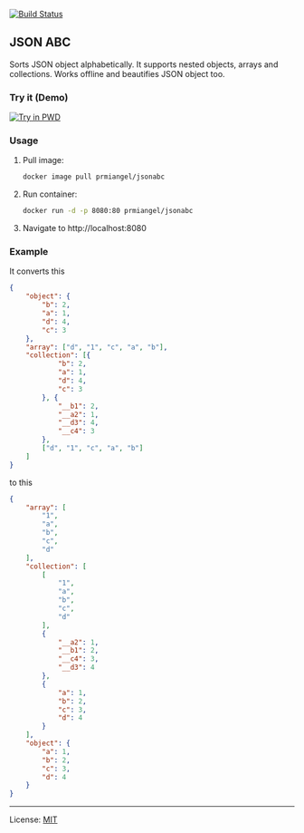 
[![Build Status][travis-icon]][travis]

## JSON ABC

Sorts JSON object alphabetically. It supports nested objects, arrays and collections. Works offline and beautifies JSON object too.

### Try it (Demo)

[![Try in PWD](https://raw.githubusercontent.com/play-with-docker/stacks/master/assets/images/button.png)](https://labs.play-with-docker.com/?stack=https://raw.githubusercontent.com/PRMiangel/jsonabc/master/pwd-stack.yml)

### Usage

 1. Pull image:
    ```bash
    docker image pull prmiangel/jsonabc
    ```
 2. Run container:
    ```bash
    docker run -d -p 8080:80 prmiangel/jsonabc
    ```
 3. Navigate to http://localhost:8080 

### Example

It converts this

```json
{
	"object": {
		"b": 2,
		"a": 1,
		"d": 4,
		"c": 3
	},
	"array": ["d", "1", "c", "a", "b"],
	"collection": [{
			"b": 2,
			"a": 1,
			"d": 4,
			"c": 3
		}, {
			"__b1": 2,
			"__a2": 1,
			"__d3": 4,
			"__c4": 3
		},
		["d", "1", "c", "a", "b"]
	]
}
```

to this

```json
{
    "array": [
        "1",
        "a",
        "b",
        "c",
        "d"
    ],
    "collection": [
        [
            "1",
            "a",
            "b",
            "c",
            "d"
        ],
        {
            "__a2": 1,
            "__b1": 2,
            "__c4": 3,
            "__d3": 4
        },
        {
            "a": 1,
            "b": 2,
            "c": 3,
            "d": 4
        }
    ],
    "object": {
        "a": 1,
        "b": 2,
        "c": 3,
        "d": 4
    }
}
```

---
License: [MIT][]

[json abc]: http://novicelab.org/jsonabc "JSON ABC online"
[travis-icon]: https://travis-ci.org/ShivrajRath/jsonabc.svg?branch=master
[travis]: https://travis-ci.org/ShivrajRath/jsonabc "Build status — Travis-CI"
[mit]: https://mit-license.org/2016?c=ShivrajRath
